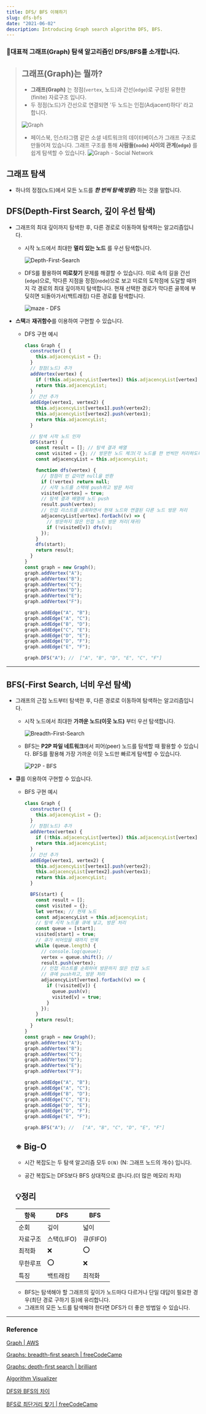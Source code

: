 ```yaml
---
title: DFS/ BFS 이해하기
slug: dfs-bfs
date: "2021-06-02"
description: Introducing Graph search algorithm DFS, BFS.
---
```


### 🔑대표적 그래프(Graph) 탐색 알고리즘인 DFS/BFS를 소개합니다.

> ## 그래프(Graph)는 뭘까?
>
> - **그래프(Graph)** 는 정점(`vertex`, 노드)과 간선(`edge`)로 구성된 유한한(finite) 자료구조 입니다.
> - 두 정점(노드)가 간선으로 연결되면 '두 노드는 인접(Adjacent)하다' 라고 합니다.
>
> ![Graph](/images/Graph.png)
>
> - 페이스북, 인스타그램 같은 소셜 네트워크의 데이터베이스가 그래프 구조로 만들어져 있습니다. 그래프 구조를 통해 **사람들(`node`) 사이의 관계(`edge`)** 를 쉽게 탐색할 수 있습니다.
>   ![Graph - Social Network](images/Graph_social-network.png)

## 그래프 탐색

- 하나의 정점(노드)에서 모든 노드를 **_한 번씩 탐색(방문)_** 하는 것을 말합니다.

## DFS(Depth-First Search, 깊이 우선 탐색)

- 그래프의 최대 깊이까지 탐색한 후, 다른 경로로 이동하여 탐색하는 알고리즘입니다.

  - 시작 노드에서 최대한 **멀리 있는 노드** 를 우선 탐색합니다.

    ![Depth-First-Search](images/DFS.gif)

  - DFS를 활용하여 **미로찾기** 문제를 해결할 수 있습니다. 미로 속의 길을 간선(`edge`)으로, 막다른 지점을 정점(`node`)으로 보고 미로의 도착점에 도달할 때까지 각 경로의 최대 깊이까지 탐색합니다. 현재 선택한 경로가 막다른 골목에 부딪히면 되돌아가서(백트래킹) 다른 경로를 탐색합니다.

    ![maze - DFS](/images/maze.gif)

- **스택**과 **재귀함수**를 이용하여 구현할 수 있습니다.

  - DFS 구현 예시

    ```js
    class Graph {
      constructor() {
        this.adjacencyList = {};
      }
      // 정점(노드) 추가
      addVertex(vertex) {
        if (!this.adjacencyList[vertex]) this.adjacencyList[vertex] = [];
        return this.adjacencyList;
      }
      // 간선 추가
      addEdge(vertex1, vertex2) {
        this.adjacencyList[vertex1].push(vertex2);
        this.adjacencyList[vertex2].push(vertex1);
        return this.adjacencyList;
      }

      // 탐색 시작 노드 인자
      DFS(start) {
        const result = []; // 탐색 결과 배열
        const visited = {}; // 방문한 노드 체크(각 노드를 한 번씩만 처리하도록)
        const adjacencyList = this.adjacencyList;

        function dfs(vertex) {
          // 정점이 빈 값이면 null을 반환
          if (!vertex) return null;
          // 시작 노드를 스택에 push하고 방문 처리
          visited[vertex] = true;
          // 탐색 결과 배열에 노드 push
          result.push(vertex);
          // 인접 리스트를 순회하면서 현재 노드와 연결된 다른 노드 방문 처리
          adjacencyList[vertex].forEach((v) => {
            // 방문하지 않은 인접 노드 방문 처리(재귀)
            if (!visited[v]) dfs(v);
          });
        }
        dfs(start);
        return result;
      }
    }
    const graph = new Graph();
    graph.addVertex("A");
    graph.addVertex("B");
    graph.addVertex("C");
    graph.addVertex("D");
    graph.addVertex("E");
    graph.addVertex("F");

    graph.addEdge("A", "B");
    graph.addEdge("A", "C");
    graph.addEdge("B", "D");
    graph.addEdge("C", "E");
    graph.addEdge("D", "E");
    graph.addEdge("D", "F");
    graph.addEdge("E", "F");

    graph.DFS("A"); //  ["A", "B", "D", "E", "C", "F"]
    ```

---

## BFS(-First Search, 너비 우선 탐색)

- 그래프의 근접 노드부터 탐색한 후, 다른 경로로 이동하여 탐색하는 알고리즘입니다.

  - 시작 노드에서 최대한 **가까운 노드(이웃 노드)** 부터 우선 탐색합니다.

    ![Breadth-First-Search](/images/BFS.gif)

  - BFS는 **P2P 파일 네트워크**에서 피어(peer) 노드를 탐색할 때 활용할 수 있습니다. BFS를 활용해 가장 가까운 이웃 노드만 빠르게 탐색할 수 있습니다.

    ![P2P - BFS](/images/p2p.png)

- **큐**를 이용하여 구현할 수 있습니다.

  - BFS 구현 예시

    ```js
    class Graph {
      constructor() {
        this.adjacencyList = {};
      }
      // 정점(노드) 추가
      addVertex(vertex) {
        if (!this.adjacencyList[vertex]) this.adjacencyList[vertex] = [];
        return this.adjacencyList;
      }
      // 간선 추가
      addEdge(vertex1, vertex2) {
        this.adjacencyList[vertex1].push(vertex2);
        this.adjacencyList[vertex2].push(vertex1);
        return this.adjacencyList;
      }

      BFS(start) {
        const result = [];
        const visited = {};
        let vertex; // 현재 노드
        const adjacencyList = this.adjacencyList;
        // 탐색 시작 노드를 큐에 넣고, 방문 처리
        const queue = [start];
        visited[start] = true;
        // 큐가 비어있을 때까지 반복
        while (queue.length) {
          // console.log(queue);
          vertex = queue.shift(); //
          result.push(vertex);
          // 인접 리스트를 순회하여 방문하지 않은 인접 노드
          // 큐에 push하고, 방문 처리
          adjacencyList[vertex].forEach((v) => {
            if (!visited[v]) {
              queue.push(v);
              visited[v] = true;
            }
          });
        }
        return result;
      }
    }
    const graph = new Graph();
    graph.addVertex("A");
    graph.addVertex("B");
    graph.addVertex("C");
    graph.addVertex("D");
    graph.addVertex("E");
    graph.addVertex("F");

    graph.addEdge("A", "B");
    graph.addEdge("A", "C");
    graph.addEdge("B", "D");
    graph.addEdge("C", "E");
    graph.addEdge("D", "E");
    graph.addEdge("D", "F");
    graph.addEdge("E", "F");

    graph.BFS("A"); //   ["A", "B", "C", "D", "E", "F"]
    ```

  ## ※ Big-O

  - 시간 복잡도는 두 탐색 알고리즘 모두 `O(N)` (N: 그래프 노드의 개수) 입니다.

  - 공간 복잡도는 DFS보다 BFS 상대적으로 큽니다.(더 많은 메모리 차지)

  ## 💡정리

  | 항목     | DFS        | BFS      |
  | -------- | ---------- | -------- |
  | 순회     | 깊이       | 넓이     |
  | 자료구조 | 스택(LIFO) | 큐(FIFO) |
  | 최적화   | ❌         | ⭕️      |
  | 무한루프 | ⭕️        | ❌       |
  | 특징     | 백트래킹   | 최적화   |

  - BFS는 탐색해야 할 그래프의 깊이가 노드마다 다르거나 단일 대답이 필요한 경우(최단 경로 구하기 등)에 유리합니다.
  - 그래프의 모든 노드를 탐색해야 한다면 DFS가 더 좋은 방법일 수 있습니다.

---

### Reference

[Graph | AWS](https://aws.amazon.com/ko/nosql/graph/)

[Graphs: breadth-first search | freeCodeCamp](https://www.youtube.com/watch?v=wu0ckYkltus)

[Graphs: depth-first search | brilliant](https://brilliant.org/wiki/depth-first-search-dfs/)

[Algorithm Visualizer](https://algorithm-visualizer.org/brute-force/depth-first-search)

[DFS와 BFS의 차이](https://www.guru99.com/difference-between-bfs-and-dfs.html)

[BFS로 최단거리 찾기 | freeCodeCamp](https://www.freecodecamp.org/news/exploring-the-applications-and-limits-of-breadth-first-search-to-the-shortest-paths-in-a-weighted-1e7b28b3307/)
